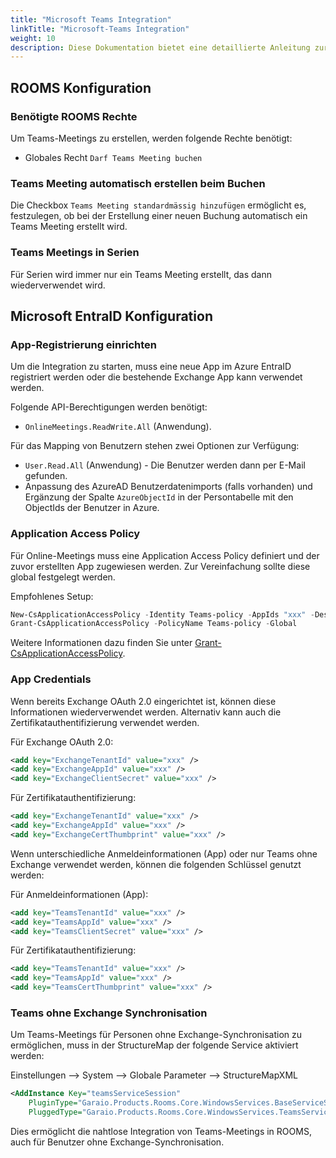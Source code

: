 ```yaml
---
title: "Microsoft Teams Integration"
linkTitle: "Microsoft-Teams Integration"
weight: 10
description: Diese Dokumentation bietet eine detaillierte Anleitung zur Integration von Microsoft Teams in ROOMS. Die Integration ermöglicht die nahtlose Verbindung von Teams-Meetings mit Ihren ROOMS-Ressourcen.
---
```


## ROOMS Konfiguration

### Benötigte ROOMS Rechte

Um Teams-Meetings zu erstellen, werden folgende Rechte benötigt:
- Globales Recht `Darf Teams Meeting buchen`

### Teams Meeting automatisch erstellen beim Buchen

Die Checkbox `Teams Meeting standardmässig hinzufügen` ermöglicht es, festzulegen, ob bei der Erstellung einer neuen Buchung automatisch ein Teams Meeting erstellt wird.

### Teams Meetings in Serien

Für Serien wird immer nur ein Teams Meeting erstellt, das dann wiederverwendet wird.

## Microsoft EntraID Konfiguration

### App-Registrierung einrichten

Um die Integration zu starten, muss eine neue App im Azure EntraID registriert werden oder die bestehende Exchange App kann verwendet werden.

Folgende API-Berechtigungen werden benötigt:
- `OnlineMeetings.ReadWrite.All` (Anwendung).

Für das Mapping von Benutzern stehen zwei Optionen zur Verfügung:

- `User.Read.All` (Anwendung) - Die Benutzer werden dann per E-Mail gefunden.
- Anpassung des AzureAD Benutzerdatenimports (falls vorhanden) und Ergänzung der Spalte `AzureObjectId` in der Persontabelle mit den ObjectIds der Benutzer in Azure.

### Application Access Policy

Für Online-Meetings muss eine Application Access Policy definiert und der zuvor erstellten App zugewiesen werden. Zur Vereinfachung sollte diese global festgelegt werden.

Empfohlenes Setup:

```powershell
New-CsApplicationAccessPolicy -Identity Teams-policy -AppIds "xxx" -Description "Erlaubt die Erstellung von Teams Meetings"
Grant-CsApplicationAccessPolicy -PolicyName Teams-policy -Global
```

Weitere Informationen dazu finden Sie unter [Grant-CsApplicationAccessPolicy](https://docs.microsoft.com/en-us/powershell/module/skype/grant-csapplicationaccesspolicy?view=skype-ps).

### App Credentials

Wenn bereits Exchange OAuth 2.0 eingerichtet ist, können diese Informationen wiederverwendet werden. Alternativ kann auch die Zertifikatauthentifizierung verwendet werden.

Für Exchange OAuth 2.0:

```xml
<add key="ExchangeTenantId" value="xxx" />
<add key="ExchangeAppId" value="xxx" />
<add key="ExchangeClientSecret" value="xxx" />
```

Für Zertifikatauthentifizierung:

```xml
<add key="ExchangeTenantId" value="xxx" />
<add key="ExchangeAppId" value="xxx" />
<add key="ExchangeCertThumbprint" value="xxx" />
```

Wenn unterschiedliche Anmeldeinformationen (App) oder nur Teams ohne Exchange verwendet werden, können die folgenden Schlüssel genutzt werden:

Für Anmeldeinformationen (App):

```xml
<add key="TeamsTenantId" value="xxx" />
<add key="TeamsAppId" value="xxx" />
<add key="TeamsClientSecret" value="xxx" />
```

Für Zertifikatauthentifizierung:

```xml
<add key="TeamsTenantId" value="xxx" />
<add key="TeamsAppId" value="xxx" />
<add key="TeamsCertThumbprint" value="xxx" />
```

### Teams ohne Exchange Synchronisation

Um Teams-Meetings für Personen ohne Exchange-Synchronisation zu ermöglichen, muss in der StructureMap der folgende Service aktiviert werden:

Einstellungen --> System --> Globale Parameter --> StructureMapXML

```xml
<AddInstance Key="teamsServiceSession"
    PluginType="Garaio.Products.Rooms.Core.WindowsServices.BaseServiceSession,Garaio.Products.Rooms.Core"
    PluggedType="Garaio.Products.Rooms.Core.WindowsServices.TeamsService.TeamsServiceSession,Garaio.Products.Rooms.Core" />
```

Dies ermöglicht die nahtlose Integration von Teams-Meetings in ROOMS, auch für Benutzer ohne Exchange-Synchronisation.